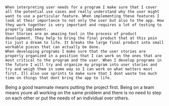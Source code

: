     When interpreting user needs for a program I make sure that I cover all the potential use cases and really understand why the user might want to use a particular feature. When implementing these features I look at their importance to not only the user but also to the app. How they work together is very important and requires a lot of testing to properly implement.
    User Stories are an amazing tool in the process of product development. They help to bring the final product that at this poin tis just a dream to life. It breaks the large final product into small workable pieces that can actually be done.
    When developing programs I make sure that the user stories are properly organized in a position that I can work on the ones that are most critical to the program and the user. When I develop programs in the future I will try and organize my program into user stories and try and weigh them in some way so I can work on what matters most first. Ill also use sprints to make sure that I dont waste too much time on things that dont bring the app to life.
  Being a good teamnate means putting the project first. Being on a team means youre all working on the same problem and there is no need to step on each other or put the needs of an individual over others.
